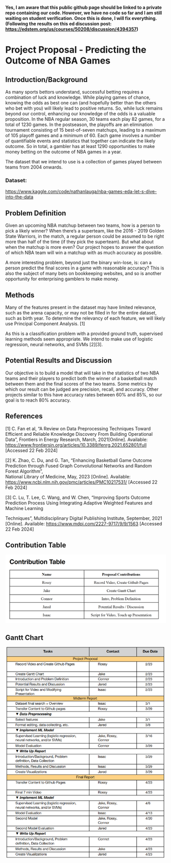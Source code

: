 
**Yes, I am aware that this public github page should be linked to a private repo containing our code. However, we have no code so far and I am still waiting on student verification. Once this is done, I will fix everything. (Following the results on this ed discussion post: https://edstem.org/us/courses/50208/discussion/4394357)**


# Project Proposal - Predicting the Outcome of NBA Games

## Introduction/Background

As many sports bettors understand, successful betting requires a combination of luck and knowledge. While playing games of chance, knowing the odds as best one can (and hopefully better than the others who bet with you) will likely lead to positive returns. So, while luck remains beyond our control, enhancing our knowledge of the odds is a valuable proposition. In the NBA regular season, 30 teams each play 82 games, for a total of 1230 games. In the postseason, the playoffs are an elimination tournament consisting of 15 best-of-seven matchups, leading to a maximum of 105 playoff games and a minimum of 60. Each game involves a number of quantifiable events and statistics that together can indicate the likely outcome. So in total, a gambler has at least 1290 opportunities to make money betting on the outcome of NBA games in a year. 

The dataset that we intend to use is a collection of games played between teams from 2004 onwards.


### Dataset:
https://www.kaggle.com/code/nathanlauga/nba-games-eda-let-s-dive-into-the-data


## Problem Definition

Given an upcoming NBA matchup between two teams, how is a person to pick a likely winner? When there’s a superteam, like the 2016 - 2019 Golden State Warriors, in the match, a regular person could be assumed to be right more than half of the time (if they pick the superteam). But what about when the matchup is more even? Our project hopes to answer the question of which NBA team will win a matchup with as much accuracy as possible.

A more interesting problem, beyond just the binary win-lose, is: can a person predict the final scores in a game with reasonable accuracy? This is also the subject of many bets on bookkeeping websites, and so is another opportunity for enterprising gamblers to make money.



## Methods

Many of the features present in the dataset may have limited relevance, such as the arena capacity, or may not be filled in for the entire dataset, such as birth year. To determine the relevancy of each feature, we will likely use Principal Component Analysis. [1]

As this is a classification problem with a provided ground truth, supervised learning methods seem appropriate. We intend to make use of logistic regression, neural networks, and SVMs [2][3].


## Potential Results and Discussion

Our objective is to build a model that will take in the statistics of two NBA teams and their players to predict both the winner of a basketball match between them and the final scores of the two teams. Some metrics by which our result can be judged are precision, recall, and accuracy. Other projects similar to this have accuracy rates between 60% and 85%, so our goal is to reach 80% accuracy. 

## References 

[1] C. Fan et al, “A Review on Data Preprocessing Techniques Toward Efficient and Reliable Knowledge Discovery From Building Operational Data”, Frontiers in    Energy Research, March, 2021[Online]. Available: https://www.frontiersin.org/articles/10.3389/fenrg.2021.652801/full [Accessed 22 Feb 2024]

[2] K. Zhao, C. Du, and G. Tan, “Enhancing Basketball Game Outcome Prediction through Fused Graph Convolutional Networks and Random Forest Algorithm”,  
  National Library of Medicine, May, 2023 [Online]. Available: https://www.ncbi.nlm.nih.gov/pmc/articles/PMC10217531/  [Accessed 22 Feb 2024]

[3] C. Lu, T. Lee, C. Wang, and W. Chen, “Improving Sports Outcome Prediction Process Using Integrating Adaptive Weighted Features and Machine Learning 

  Techniques”, Multidisciplinary Digital Publishing Institute, September, 2021 [Online]. Available: https://www.mdpi.com/2227-9717/9/9/1563 [Accessed 22 Feb
  2024]


## Contribution Table

![Contribution Table](https://github.com/rossydang/NBA-Predictor-GithubPage/blob/main/assets/images/contribution_table.png)

## Gantt Chart
![Gantt](https://github.com/rossydang/NBA-Predictor-GithubPage/blob/main/assets/images/Gantt.png)






